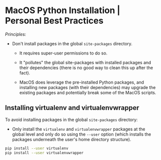# MacOS Python Installation | Personal Best Practices

_Principles:_

 * Don't install packages in the global `site-packages` directory.

   * It requires super-user permissions to do so.
   
   * It "pollutes" the global site-packages with installed packages and their
     dependencies (there is no good way to clean this up after the fact).
     
   * MacOS does leverage the pre-installed Python packages, and installing new
     packages (with their dependencies) may upgrade the existing packages and
     potentially break some of the MacOS scripts.


## Installing virtualenv and virtualenvwrapper

To avoid installing packages in the global `site-packages` directory:

 * Only install the `virtualenv` and `virtualenvwrapper` packages at the global
   level and only do so using the `--user` option (which installs the packages
   underneath the user's home directory structure).

``` bash
pip install --user virtualenv
pip install --user virtualenvwrapper
```
